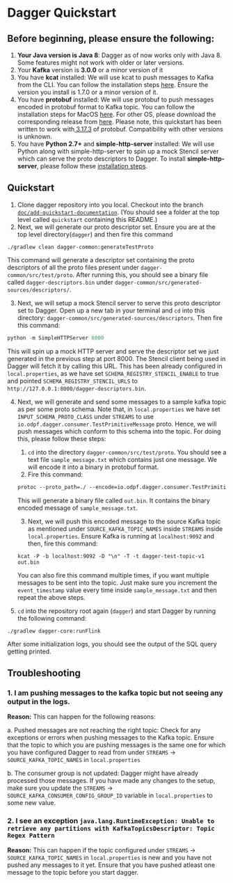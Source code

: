 # Dagger Quickstart

## Before beginning, please ensure the following:

1. **Your Java version is Java 8**: Dagger as of now works only with Java 8. Some features might not work with older or later versions.
2. Your **Kafka** version is **3.0.0** or a minor version of it
3. You have **kcat** installed: We will use kcat to push messages to Kafka from the CLI. You can follow the installation steps [here](https://github.com/edenhill/kcat). Ensure the version you install is 1.7.0 or a minor version of it.
4. You have **protobuf** installed: We will use protobuf to push messages encoded in protobuf format to Kafka topic. You can follow the installation steps for MacOS [here](https://formulae.brew.sh/formula/protobuf). For other OS, please download the corresponding release from [here](https://github.com/protocolbuffers/protobuf/releases). Please note, this quickstart has been written to work with[ 3.17.3](https://github.com/protocolbuffers/protobuf/releases/tag/v3.17.3) of protobuf. Compatibility with other versions is unknown.
5. You have **Python 2.7+** and **simple-http-server** installed: We will use Python along with simple-http-server to spin up a mock Stencil server which can serve the proto descriptors to Dagger. To install **simple-http-server**, please follow these [installation steps](https://pypi.org/project/simple-http-server/).

## Quickstart

1. Clone dagger repository into you local. Checkout into the branch [`doc/add-quickstart-documentation`](https://github.com/odpf/dagger/tree/doc/add-quickstart-documentation). (You should see a folder at the top level called `quickstart` containing this README.)
2. Next, we will generate our proto descriptor set. Ensure you are at the top level directory(`dagger`) and then fire this command

```
./gradlew clean dagger-common:generateTestProto
```

This command will generate a descriptor set containing the proto descriptors of all the proto files present under `dagger-common/src/test/proto`. After running this, you should see a binary file called `dagger-descriptors.bin` under `dagger-common/src/generated-sources/descriptors/`.

3. Next, we will setup a mock Stencil server to serve this proto descriptor set to Dagger. Open up a new tab in your terminal and `cd` into this directory: `dagger-common/src/generated-sources/descriptors`. Then fire this command:

```python
python -m SimpleHTTPServer 8000
```

This will spin up a mock HTTP server and serve the descriptor set we just generated in the previous step at port 8000.
The Stencil client being used in Dagger will fetch it by calling this URL. This has been already configured in `local.properties`, as we have set `SCHEMA_REGISTRY_STENCIL_ENABLE` to true and pointed `SCHEMA_REGISTRY_STENCIL_URLS` to `http://127.0.0.1:8000/dagger-descriptors.bin`.

4. Next, we will generate and send some messages to a sample kafka topic as per some proto schema. Note that, in `local.properties` we have set `INPUT_SCHEMA_PROTO_CLASS` under `STREAMS` to use `io.odpf.dagger.consumer.TestPrimitiveMessage` proto. Hence, we will push messages which conform to this schema into the topic. For doing this, please follow these steps:
   1. `cd` into the directory `dagger-common/src/test/proto`. You should see a text file `sample_message.txt` which contains just one message. We will encode it into a binary in protobuf format.
   2. Fire this command:
   ```protobuf
   protoc --proto_path=./ --encode=io.odpf.dagger.consumer.TestPrimitiveMessage ./TestLogMessage.proto < ./sample_message.txt > out.bin
   ```
   This will generate a binary file called `out.bin`. It contains the binary encoded message of `sample_message.txt`.

   3. Next, we will push this encoded message to the source Kafka topic as mentioned under `SOURCE_KAFKA_TOPIC_NAMES` inside `STREAMS` inside `local.properties`. Ensure Kafka is running at `localhost:9092` and then, fire this command:
   ```shell
   kcat -P -b localhost:9092 -D "\n" -T -t dagger-test-topic-v1 out.bin
   ```
   You can also fire this command multiple times, if you want multiple messages to be sent into the topic. Just make sure you increment the `event_timestamp` value every time inside `sample_message.txt` and then repeat the above steps. 
6. `cd` into the repository root again (`dagger`) and start Dagger by running the following command:
```shell
./gradlew dagger-core:runFlink
```

After some initialization logs, you should see the output of the SQL query getting printed.

## Troubleshooting

### 1. I am pushing messages to the kafka topic but not seeing any output in the logs. 

**Reason:** This can happen for the following reasons:

a. Pushed messages are not reaching the right topic: Check for any exceptions or errors when pushing messages to the Kafka topic. Ensure that the topic to which you are pushing messages is the same one for which you have configured Dagger to read from under `STREAMS` -> `SOURCE_KAFKA_TOPIC_NAMES` in `local.properties`

b. The consumer group is not updated: Dagger might have already processed those messages. If you have made any changes to the setup, make sure you update the `STREAMS` -> `SOURCE_KAFKA_CONSUMER_CONFIG_GROUP_ID` variable in `local.properties` to some new value.

### 2. I see an exception `java.lang.RuntimeException: Unable to retrieve any partitions with KafkaTopicsDescriptor: Topic Regex Pattern`

**Reason:** This can happen if the topic configured under `STREAMS` -> `SOURCE_KAFKA_TOPIC_NAMES` in `local.properties` is new and you have not pushed any messages to it yet. Ensure that you have pushed atleast one message to the topic before you start dagger.